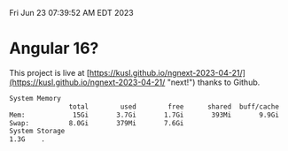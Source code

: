 Fri Jun 23 07:39:52 AM EDT 2023

# Angular 16?


This project is live at [https://kusl.github.io/ngnext-2023-04-21/](https://kusl.github.io/ngnext-2023-04-21/ "next!") thanks to Github.

```bash
System Memory
               total        used        free      shared  buff/cache   available
Mem:            15Gi       3.7Gi       1.7Gi       393Mi       9.9Gi        10Gi
Swap:          8.0Gi       379Mi       7.6Gi
System Storage
1.3G	.
```
```bash
